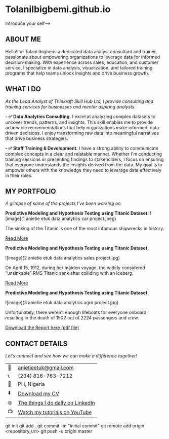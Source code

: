 # TolaniIbigbemi.github.io
 Introduce your self-->
 
## ABOUT ME

Hello!I'm Tolani Ibigbemi a dedicated data analyst consultant and trainer, passionate about empowering organizations to leverage data for informed decision-making. With experience across sales, education, and customer service, I specialize in data analysis, visualization, and tailored training programs that help teams unlock insights and drive business growth.

<!--Mention your top/relevant skills here - core and soft skills-->
## WHAT I DO

*As the Lead Analyst of Thinkraft Skill Hub Ltd, I provide consulting and training services for businesses and mentor aspiring analysts.*

**- ✅ Data Analytics Consulting.**
I excel at analyzing complex datasets to uncover trends, patterns, and insights. This skill enables me to provide actionable recommendations that help organizations make informed, data-driven decisions. I enjoy transforming raw data into meaningful narratives that drive business strategies.

**- ✅ Staff Training & Development.**
I have a strong ability to communicate complex concepts in a clear and relatable manner. Whether I'm conducting training sessions or presenting findings to stakeholders, I focus on ensuring that everyone understands the insights derived from the data. My goal is to empower others with the knowledge they need to leverage data effectively in their roles.


<!--Section 2: List 3-4 key projects-->
## MY PORTFOLIO 

*A glimpse of some of the projects I've been working on.*

**Predictive Modeling and Hypothesis Testing using Titanic Dataset.**
![image](1 anietie etuk data analytics car project.jpeg)

The sinking of the Titanic is one of the most infamous shipwrecks in history.


[Read More](https://www.linkedin.com/pulse/predictive-modeling-hypothesis-testing-using-titanic-dataset-anietie/)

**Predictive Modeling and Hypothesis Testing using Titanic Dataset.**

![image](2 anietie etuk data analytics sales project.jpg)

On April 15, 1912, during her maiden voyage, the widely considered “unsinkable” RMS Titanic sank after colliding with an iceberg. 

[Read More](https://www.linkedin.com/pulse/predictive-modeling-hypothesis-testing-using-titanic-dataset-anietie/)

**Predictive Modeling and Hypothesis Testing using Titanic Dataset.**

![image](3 anietie etuk data analytics agro project.jpg)

Unfortunately, there weren’t enough lifeboats for everyone onboard, resulting in the death of 1502 out of 2224 passengers and crew. 

<a href="17 How to Present Data to Executives by Anietie Etuk.pdf">Download the Report here (pdf file)</a>


## CONTACT DETAILS

*Let’s connect and see how we can make a difference together!*
<table>
  <tbody>
    <tr>
      <td>📧</td>
      <td><a href="mailto:anietieetuk@gmail.com">anietieetuk@gmail.com</a></td>
    </tr>
    <tr>
      <td>📞</td>
      <td>(234) 816-763-7212</td>
    </tr>
    <tr>
      <td>📍</td>
      <td>PH, Nigeria</td>
    </tr>
    <tr>
      <td>⬇️</td>
      <td><a href="https://etuk123456.github.io/portfolio1/docs/Profile.pdf">Download my CV</a></td>
    </tr>
    <tr>
      <td>🌐</td>
      <td><a href="https://linkedin.com/in/etukanietie">The things I do daily on LinkedIn</a></td>
    </tr>
    <tr>
      <td>📺</td>
      <td><a href="https://www.youtube.com/@LearnwithEtuk">Watch my tutorials on YouTube</a></td>
    </tr>
  </tbody>
</table>

git init
git add .
git commit -m "Initial commit"
git remote add origin <repository_url>
git push -u origin master


